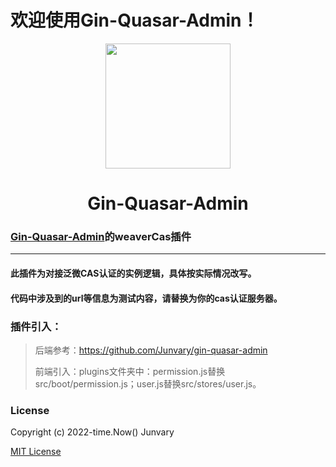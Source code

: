 # 欢迎使用Gin-Quasar-Admin！

<div align=center>
<img src="https://i.loli.net/2020/12/14/cnJoF9r1BXY7Da5.png" width=200" height="200" />
<h1>Gin-Quasar-Admin</h1>
</div>



### [Gin-Quasar-Admin](https://github.com/Junvary/gin-quasar-admin)的weaverCas插件

***

#### 此插件为对接泛微CAS认证的实例逻辑，具体按实际情况改写。

#### 代码中涉及到的url等信息为测试内容，请替换为你的cas认证服务器。

### 插件引入：

> 后端参考：https://github.com/Junvary/gin-quasar-admin
>
> 前端引入：plugins文件夹中：permission.js替换src/boot/permission.js；user.js替换src/stores/user.js。

### License

Copyright (c) 2022-time.Now()    Junvary

[MIT License](https://github.com/Junvary/gin-quasar-admin/blob/main/LICENSE)
